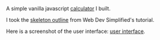 A simple vanilla javascript [calculator](https://ianturner88.github.io/vanilla-js-calculator/?fbclid=IwAR0udQnU6RKLhTHwIGoCJK1DYi80DD5g59lnhYvC80hc1HYC3WUItz4Q_QI) I built.

I took the [skeleton outline](https://github.com/WebDevSimplified/Vanilla-JavaScript-Calculator) from Web Dev Simplified's tutorial.

Here is a screenshot of the user interface: [user interface](https://github.com/ianturner88/vanilla-js-calculator/blob/main/screenshot.png).
